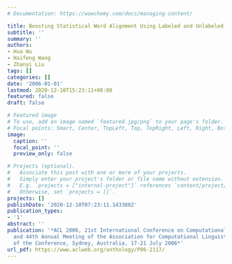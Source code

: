 ```yaml
---
# Documentation: https://wowchemy.com/docs/managing-content/

title: Boosting Statistical Word Alignment Using Labeled and Unlabeled Data
subtitle: ''
summary: ''
authors:
- Hua Wu
- Haifeng Wang
- Zhanyi Liu
tags: []
categories: []
date: '2006-01-01'
lastmod: 2020-12-10T15:23:11+08:00
featured: false
draft: false

# Featured image
# To use, add an image named `featured.jpg/png` to your page's folder.
# Focal points: Smart, Center, TopLeft, Top, TopRight, Left, Right, BottomLeft, Bottom, BottomRight.
image:
  caption: ''
  focal_point: ''
  preview_only: false

# Projects (optional).
#   Associate this post with one or more of your projects.
#   Simply enter your project's folder or file name without extension.
#   E.g. `projects = ["internal-project"]` references `content/project/deep-learning/index.md`.
#   Otherwise, set `projects = []`.
projects: []
publishDate: '2020-12-10T07:23:11.143380Z'
publication_types:
- '1'
abstract: ''
publication: '*ACL 2006, 21st International Conference on Computational Linguistics
  and 44th Annual Meeting of the Association for Computational Linguistics, Proceedings
  of the Conference, Sydney, Australia, 17-21 July 2006*'
url_pdf: https://www.aclweb.org/anthology/P06-2117/
---
```


